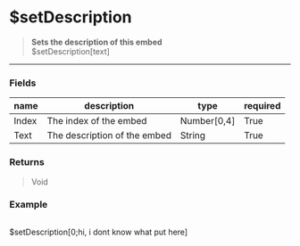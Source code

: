 # **$setDescription**
> **Sets the description of this embed** <br/>
> $setDescription[text]
- - -

### Fields
| name | description | type | required |
|------|-------------|------|----------|
| Index | The index of the embed | Number[0,4] | True |
| Text | The description of the embed | String | True |

### Returns
> Void

### Example
> ```php
$setDescription[0;hi, i dont know what put here]
```